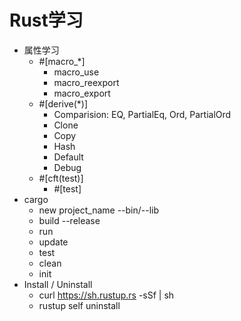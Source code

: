 # Rust学习
- 属性学习
  - #[macro_*]
    - macro_use
    - macro_reexport
    - macro_export
  - #[derive(*)]
    - Comparision: EQ, PartialEq, Ord, PartialOrd
    - Clone
    - Copy
    - Hash
    - Default
    - Debug
  - #[cft(test)]
    - #[test]
- cargo
  - new project_name --bin/--lib
  - build --release
  - run
  - update
  - test
  - clean
  - init
- Install / Uninstall
  - curl https://sh.rustup.rs -sSf | sh
  - rustup self uninstall